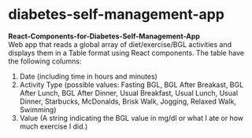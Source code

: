 # diabetes-self-management-app

<b>React-Components-for-Diabetes-Self-Management-App</b><br>
Web app that reads a global array of diet/exercise/BGL activities and displays them in a Table format using React components. The table have the following columns:<br>
1. Date (including time in hours and minutes)<br>
2. Activity Type (possible values: Fasting BGL, BGL After Breakast, BGL After Lunch, BGL After Dinner, Usual Breakfast, Usual Lunch, Usual Dinner, Starbucks, McDonalds, Brisk Walk, Jogging, Relaxed Walk, Swimming)<br>
3. Value (A string indicating the BGL value in mg/dl or what I ate or how much exercise I did.)<br>
